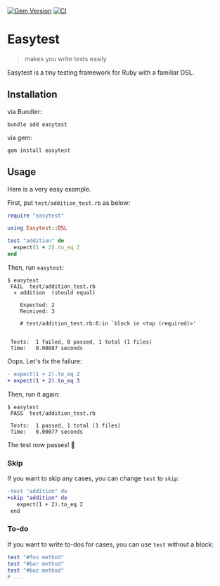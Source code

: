 [![Gem Version](https://badge.fury.io/rb/easytest.svg)](https://badge.fury.io/rb/easytest)
[![CI](https://github.com/ybiquitous/easytest/actions/workflows/ci.yml/badge.svg)](https://github.com/ybiquitous/easytest/actions/workflows/ci.yml)

# Easytest

> makes you write tests easily

Easytest is a tiny testing framework for Ruby with a familiar DSL.

## Installation

via Bundler:

```shell
bundle add easytest
```

via gem:

```shell
gem install easytest
```

## Usage

Here is a very easy example.

First, put `test/addition_test.rb` as below:

```ruby
require "easytest"

using Easytest::DSL

test "addition" do
  expect(1 + 2).to_eq 2
end
```

Then, run `easytest`:

```console
$ easytest
 FAIL  test/addition_test.rb
  ✕ addition  (should equal)

    Expected: 2
    Received: 3

    # test/addition_test.rb:6:in `block in <top (required)>'


 Tests:  1 failed, 0 passed, 1 total (1 files)
 Time:   0.00087 seconds
```

Oops. Let's fix the failure:

```diff
- expect(1 + 2).to_eq 2
+ expect(1 + 2).to_eq 3
```

Then, run it again:

```console
$ easytest
 PASS  test/addition_test.rb

 Tests:  1 passed, 1 total (1 files)
 Time:   0.00077 seconds
```

The test now passes! 🎉

### Skip

If you want to skip any cases, you can change `test` to `skip`:

```diff
-test "addition" do
+skip "addition" do
   expect(1 + 2).to_eq 2
 end
```

### To-do

If you want to write to-dos for cases, you can use `test` without a block:

```ruby
test "#foo method"
test "#bar method"
test "#baz method"
# ...
```
